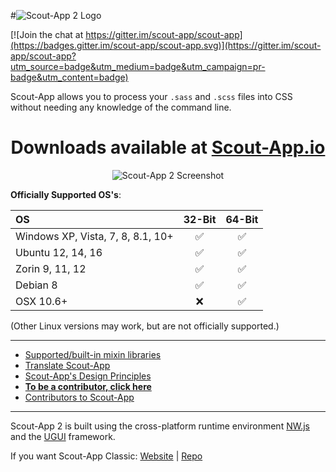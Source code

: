 #![Scout-App 2 Logo](scout-files/_img/wordmark.png "Scout-App 2 Logo")

[![Join the chat at https://gitter.im/scout-app/scout-app](https://badges.gitter.im/scout-app/scout-app.svg)](https://gitter.im/scout-app/scout-app?utm_source=badge&utm_medium=badge&utm_campaign=pr-badge&utm_content=badge)

Scout-App allows you to process your `.sass` and `.scss` files into CSS without needing any knowledge of the command line.

<h1 align="center">Downloads available at <a href="http://scout-app.io"><b>Scout-App.io</b></a></h1>

<p align="center"><img src="http://scout-app.io/_img/screenshots/win/02.png" alt="Scout-App 2 Screenshot"></p>

**Officially Supported OS's**:

OS                                | 32-Bit             | 64-Bit
:--                               | :--:               | :--:
Windows XP, Vista, 7, 8, 8.1, 10+ | :white_check_mark: | :white_check_mark:
Ubuntu 12, 14, 16                 | :white_check_mark: | :white_check_mark:
Zorin 9, 11, 12                   | :white_check_mark: | :white_check_mark:
Debian 8                          | :white_check_mark: | :white_check_mark:
OSX 10.6+                         | :x:                | :white_check_mark:

(Other Linux versions may work, but are not officially supported.)

* * *

* [Supported/built-in mixin libraries](http://scout-app.io/index.html#mixins)
* [Translate Scout-App](http://scout-app.io/index.html#cultures)
* [Scout-App's Design Principles](https://github.com/scout-app/scout-app/blob/master/documentation/ux.md)
* **[To be a contributor, click here](documentation/contributing.md)**
* [Contributors to Scout-App](http://scout-app.io/index.html#contributors)

* * *

Scout-App 2 is built using the cross-platform runtime environment [NW.js](http://nwjs.io) and the [UGUI](http://ugui.io) framework.

If you want Scout-App Classic: [Website](http://Scout-App.io/classic) | [Repo](https://github.com/scout-app/scout-app/tree/scout-app-classic)
